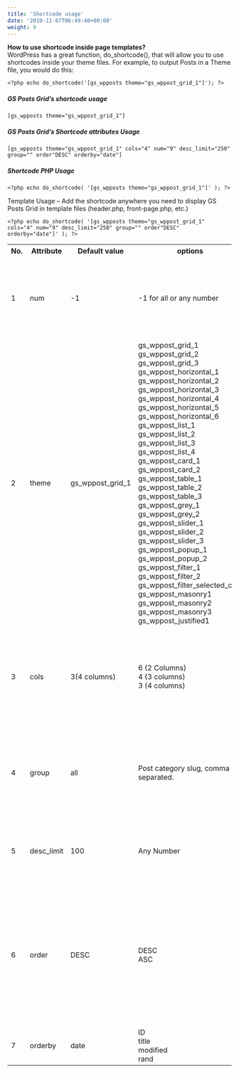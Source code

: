 ```yaml
---
title: 'Shortcode usage'
date: '2019-11-07T06:49:40+00:00'
weight: 9
---
```

**How to use shortcode inside page templates?**  
WordPress has a great function, do_shortcode(), that will allow you to use shortcodes inside your theme files. For example, to output Posts in a Theme file, you would do this: 
```
<?php echo do_shortcode('[gs_wpposts theme="gs_wppost_grid_1"]'); ?>
```

##### GS Posts Grid’s shortcode usage

```
[gs_wpposts theme="gs_wppost_grid_1"]
```

##### GS Posts Grid’s Shortcode attributes Usage

```
[gs_wpposts theme="gs_wppost_grid_1" cols="4" num="9" desc_limit="250" group="" order"DESC" orderby="date"]
```

##### Shortcode PHP Usage

```
<?php echo do_shortcode( '[gs_wpposts theme="gs_wppost_grid_1"]' ); ?>
```

Template Usage – Add the shortcode anywhere you need to display GS Posts Grid in template files (header.php, front-page.php, etc.)

```
<?php echo do_shortcode( '[gs_wpposts theme="gs_wppost_grid_1" cols="4" num="9" desc_limit="250" group="" order"DESC" orderby="date"]' ); ?>
```

<table class="table table-bordered">
<tbody>
	<tr>
		<th>No.</th>
		<th>Attribute</th>
		<th>Default value</th>
		<th>options</th>
		<th>Description</th>
	</tr>
	<tr>
		<td>1</td>
		<td>num</td>
		<td>-1</td>
		<td>-1 for all or any number</td>
		<td>By default it’ll display all the Latest Posts but you can control it by <i>num</i> attribute.</td>
	</tr>
	<tr>
		<td>2</td>
		<td>theme</td>
		<td>gs_wppost_grid_1</td>
		<td>
			gs_wppost_grid_1 <br>
			gs_wppost_grid_2 <br>
			gs_wppost_grid_3 <br>  
			gs_wppost_horizontal_1   
			gs_wppost_horizontal_2   
			gs_wppost_horizontal_3   
			gs_wppost_horizontal_4   
			gs_wppost_horizontal_5   
			gs_wppost_horizontal_6   
			gs_wppost_list_1 <br>  
			gs_wppost_list_2 <br>  
			gs_wppost_list_3 <br>  
			gs_wppost_list_4 <br>  
			gs_wppost_card_1 <br>  
			gs_wppost_card_2 <br>  
			gs_wppost_table_1 <br>  
			gs_wppost_table_2 <br>  
			gs_wppost_table_3 <br>  
			gs_wppost_grey_1 <br>
			gs_wppost_grey_2   
			gs_wppost_slider_1   
			gs_wppost_slider_2   
			gs_wppost_slider_3   
			gs_wppost_popup_1   
			gs_wppost_popup_2   
			gs_wppost_filter_1 <br>  
			gs_wppost_filter_2
			gs_wppost_filter_selected_cats <br>
			gs_wppost_masonry1   
			gs_wppost_masonry2   
			gs_wppost_masonry3   
			gs_wppost_justified1
		</td>
		<td>Select preferred theme to display Posts</td>
	</tr>
	<tr>
		<td>3</td>
		<td>cols</td>
		<td>3(4 columns)</td>
		<td>
			6 (2 Columns) <br>  
			4 (3 columns) <br> 
			3 (4 columns)
		</td>
		<td>Number of column/s to display Posts. Columns are based on 12 grids Bootstarp, so follow columns value</td>
	</tr>
	<tr>
		<td>4</td>
		<td>group</td>
		<td>all</td>
		<td>Post category slug, comma separated.</td>
		<td>To get your category slug, go to Posts > Categorirs. Here you will find Categorirs & all the slugs</td>
	</tr>
	<tr>
		<td>5</td>
		<td>desc_limit</td>
		<td>100</td>
		<td>Any Number</td>
		<td>Set maximum number of characters in Post details. Default 100</td>
	</tr>
	<tr>
		<td>6</td>
		<td>order</td>
		<td>DESC</td>
		<td>DESC <br> ASC</td>
		<td>Normally Posts will display by descending order, latest will show first. But if you wish to display ascending order, oldest at first then pass <code>order="ASC"</code> parameter.</td>
	</tr>
	<tr>
		<td>7</td>
		<td>orderby</td>
		<td>date</td>
		<td>ID <br> title <br> modified <br> rand</td>
		<td>Use preffered orderby attribute</td>
	</tr>
</tbody>
</table>